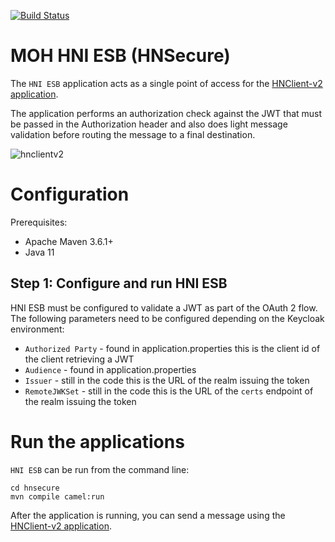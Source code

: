 [![Build Status](https://travis-ci.org/bcgov/moh-hnclient-v2.svg?branch=master)](https://travis-ci.org/bcgov/moh-hnclient-v2)

# MOH HNI ESB (HNSecure)

The `HNI ESB` application acts as a single point of access for the [HNClient-v2 application](https://github.com/bcgov/moh-hnclient-v2). 

The application performs an authorization check against the JWT that must be passed in the Authorization header and also does light message validation before routing the message to a final destination. 

 ![hnclientv2](https://user-images.githubusercontent.com/1767127/88949525-36f92f80-d248-11ea-9de7-1479222f1cfd.png)

# Configuration

Prerequisites:
- Apache Maven 3.6.1+
- Java 11

## Step 1: Configure and run HNI ESB

HNI ESB must be configured to validate a JWT as part of the OAuth 2 flow. The following parameters need to be configured depending on the Keycloak environment:
- `Authorized Party` - found in application.properties this is the client id of the client retrieving a JWT
- `Audience` - found in application.properties
- `Issuer` - still in the code this is the URL of the realm issuing the token
- `RemoteJWKSet` - still in the code this is the URL of the `certs` endpoint of the realm issuing the token

# Run the applications
`HNI ESB` can be run from the command line:

```
cd hnsecure
mvn compile camel:run
```

After the application is running, you can send a message using the [HNClient-v2 application](https://github.com/bcgov/moh-hnclient-v2).
